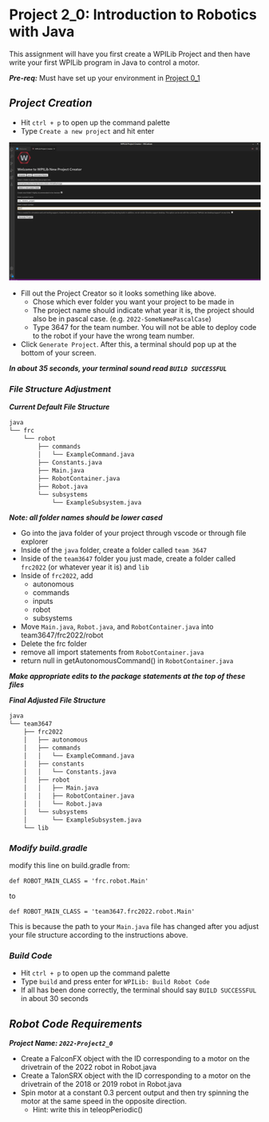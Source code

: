 # Project 2_0: Introduction to Robotics with Java
This assignment will have you first create a WPILib Project and then have write your first WPILib program in Java to control a motor.  

***Pre-req:*** Must have set up your environment in [Project 0_1](https://classroom.github.com/a/d-9tQmrq)

## ***Project Creation***

- Hit `ctrl + p` to open up the command palette
- Type `Create a new project` and hit enter

<img src="images\newproject.png" alt="drawing" width="1000"/>

- Fill out the Project Creator so it looks something like above.
	- Chose which ever folder you want your project to be made in
	- The project name should indicate what year it is, the project should also be in pascal case. (e.g. `2022-SomeNamePascalCase`)
	- Type 3647 for the team number. You will not be able to deploy code to the robot if your have the wrong team number. 
- Click `Generate Project`. After this, a terminal should pop up at the bottom of your screen. 

***In about 35 seconds, your terminal sound read `BUILD SUCCESSFUL`***

### ***File Structure Adjustment***
***Current Default File Structure***
```
java
└── frc
    └── robot
        ├── commands
        │   └── ExampleCommand.java
        ├── Constants.java
        ├── Main.java
        ├── RobotContainer.java
        ├── Robot.java
        └── subsystems
            └── ExampleSubsystem.java
```

***Note: all folder names should be lower cased***

- Go into the java folder of your project through vscode or through file explorer
- Inside of the `java` folder, create a folder called `team 3647`
- Inside of the `team3647` folder you just made, create a folder called `frc2022` (or whatever year it is) and `lib`
- Inside of `frc2022`, add
	- autonomous
	- commands
	- inputs
	- robot
	- subsystems
- Move `Main.java`, `Robot.java`, and `RobotContainer.java` into team3647/frc2022/robot
- Delete the frc folder
- remove all import statements from ```RobotContainer.java```
- return null in getAutonomousCommand() in ```RobotContainer.java```

***Make appropriate edits to the package statements at the top of these files***

***Final Adjusted File Structure***
```
java
└── team3647
    ├── frc2022
    │   ├── autonomous
    │   ├── commands
    │   │   └── ExampleCommand.java
    │   ├── constants
    │   │   └── Constants.java
    │   ├── robot
    │   │   ├── Main.java
    │   │   ├── RobotContainer.java
    │   │   └── Robot.java
    │   └── subsystems
    │       └── ExampleSubsystem.java
    └── lib
```

### ***Modify build.gradle***
modify this line on build.gradle from:
```
def ROBOT_MAIN_CLASS = 'frc.robot.Main'
```
to 
```
def ROBOT_MAIN_CLASS = 'team3647.frc2022.robot.Main'
```

This is because the path to your `Main.java` file has changed after you adjust your file structure according to the instructions above. 

### ***Build Code***
- Hit `ctrl + p` to open up the command palette
- Type `build` and press enter for `WPILib: Build Robot Code`
- If all has been done correctly, the terminal should say `BUILD SUCCESSFUL` in about 30 seconds

## ***Robot Code Requirements***
***Project Name: `2022-Project2_0`***

- Create a FalconFX object with the ID corresponding to a motor on the drivetrain of the 2022 robot in Robot.java
- Create a TalonSRX object with the ID corresponding to a motor on the drivetrain of the 2018 or 2019 robot in Robot.java
- Spin motor at a constant 0.3 percent output and then try spinning the motor at the same speed in the opposite direction. 
	- Hint: write this in teleopPeriodic()












